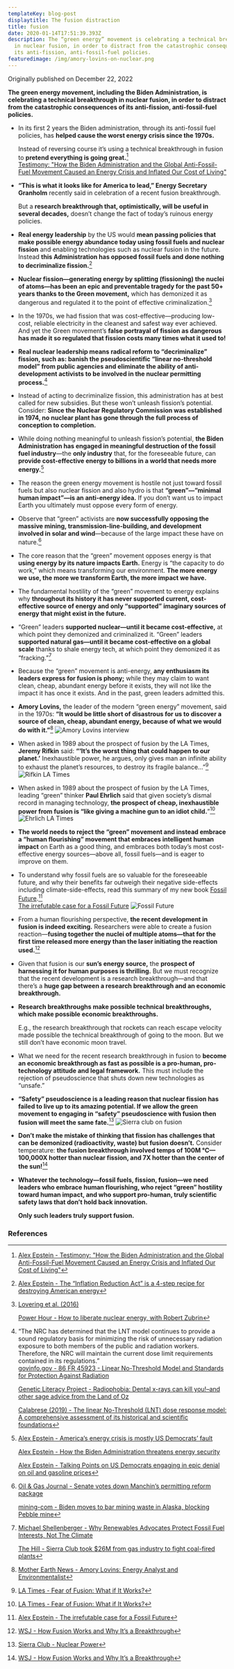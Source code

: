 ```yaml
---
templateKey: blog-post
displaytitle: The fusion distraction
title: fusion
date: 2020-01-14T17:51:39.393Z
description: The “green energy” movement is celebrating a technical breakthrough
  in nuclear fusion, in order to distract from the catastrophic consequences of
  its anti-fission, anti-fossil-fuel policies.
featuredimage: /img/amory-lovins-on-nuclear.png
---
```

Originally published on December 22, 2022

**The green energy movement, including the Biden Administration, is celebrating a technical breakthrough in nuclear fusion, in order to distract from the catastrophic consequences of its anti-fission, anti-fossil-fuel policies.**

- In its first 2 years the Biden administration, through its anti-fossil fuel policies, has **helped cause the worst energy crisis since the 1970s.**

    Instead of reversing course it’s using a technical breakthrough in fusion to **pretend everything is going great.**[^1]\
    [Testimony: "How the Biden Administration and the Global Anti-Fossil-Fuel Movement Caused an Energy Crisis and Inflated Our Cost of Living"](https://energytalkingpoints.com/energy-crisis-testimony/)

- **“This is what it looks like for America to lead,” Energy Secretary Granholm** recently said in celebration of a recent fusion breakthrough.

    But a **research breakthrough that, optimistically, will be useful in several decades,** doesn’t change the fact of today’s ruinous energy policies.

- **Real energy leadership** by the US would **mean passing policies that make possible energy abundance today using fossil fuels and nuclear fission** and enabling technologies such as nuclear fusion in the future. Instead **this Administration has opposed fossil fuels and done nothing to decriminalize fission.**[^2]

- **Nuclear fission—generating energy by splitting (fissioning) the nuclei of atoms—has been an epic and preventable tragedy for the past 50+ years thanks to the Green movement,** which has demonized it as dangerous and regulated it to the point of effective criminalization.[^3]

- In the 1970s, we had fission that was cost-effective—producing low-cost, reliable electricity in the cleanest and safest way ever achieved. And yet the Green movement’s **false portrayal of fission as dangerous has made it so regulated that fission costs many times what it used to!**

- **Real nuclear leadership means radical reform to “decriminalize” fission, such as: banish the pseudoscientific “linear no-threshold model” from public agencies and eliminate the ability of anti-development activists to be involved in the nuclear permitting process.**[^4]

- Instead of acting to decriminalize fission, this administration has at best called for new subsidies. But these won’t unleash fission’s potential. Consider: **Since the Nuclear Regulatory Commission was established in 1974, no nuclear plant has gone through the full process of conception to completion.**

- While doing nothing meaningful to unleash fission’s potential, **the Biden Administration has engaged in meaningful destruction of the fossil fuel industry**—the **only industry** that, for the foreseeable future, can **provide cost-effective energy to billions in a world that needs more energy.**[^5]

- The reason the green energy movement is hostile not just toward fossil fuels but also nuclear fission and also hydro is that **“green”—”minimal human impact”—is an anti-energy idea.** If you don’t want us to impact Earth you ultimately must oppose every form of energy.

- Observe that “green” activists are **now successfully opposing the massive mining, transmission-line-building, and development involved in solar and wind**—because of the large impact these have on nature.[^6]

- The core reason that the “green” movement opposes energy is that **using energy by its nature impacts Earth.** Energy is “the capacity to do work,” which means transforming our environment. **The more energy we use, the more we transform Earth, the more impact we have.**

- The fundamental hostility of the “green” movement to energy explains why **throughout its history it has never supported current, cost-effective source of energy and only “supported” imaginary sources of energy that might exist in the future.**

- “Green” leaders **supported nuclear—until it became cost-effective,** at which point they demonized and criminalized it. “Green” leaders **supported natural gas—until it became cost-effective on a global scale** thanks to shale energy tech, at which point they demonized it as “fracking.”[^7]

- Because the “green” movement is anti-energy, **any enthusiasm its leaders express for fusion is phony;** while they may claim to want clean, cheap, abundant energy before it exists, they will not like the impact it has once it exists. And in the past, green leaders admitted this.

- **Amory Lovins,** the leader of the modern “green energy” movement, said in the 1970s: **“It would be little short of disastrous for us to discover a source of clean, cheap, abundant energy, because of what we would do with it.”**[^8]
    ![Amory Lovins interview](/img/amory-lovins-on-nuclear.png)

- When asked in 1989 about the prospect of fusion by the LA Times, **Jeremy Rifkin** said: **“‘It’s the worst thing that could happen to our planet.’** Inexhaustible power, he argues, only gives man an infinite ability to exhaust the planet’s resources, to destroy its fragile balance…”[^9]
    ![Rifkin LA Times](/img/rifkin-quote-la-times.png)

- When asked in 1989 about the prospect of fusion by the LA Times, leading “green” thinker **Paul Ehrlich** said that given society’s dismal record in managing technology, **the prospect of cheap, inexhaustible power from fusion is “like giving a machine gun to an idiot child.**”[^10]
    ![Ehrlich LA Times](/img/ehrlich-quote-la-times.png)

- **The world needs to reject the “green” movement and instead embrace a “human flourishing” movement that embraces intelligent human impact** on Earth as a good thing, and embraces both today’s most cost-effective energy sources—above all, fossil fuels—and is eager to improve on them.

- To understand why fossil fuels are so valuable for the foreseeable future, and why their benefits far outweigh their negative side-effects including climate-side-effects, read this summary of my new book [Fossil Future](http://fossilfuture.com/).[^11]\
    [The irrefutable case for a Fossil Future](https://twitter.com/AlexEpstein/status/1565007126107262976)
    ![Fossil Future](/img/fossil-future.png)

- From a human flourishing perspective, **the recent development in fusion is indeed exciting.** Researchers were able to create a fusion reaction—**fusing together the nuclei of multiple atoms—that for the first time released more energy than the laser initiating the reaction used.**[^12]

- Given that fusion is our **sun’s energy source,** the **prospect of harnessing it for human purposes is thrilling.** But we must recognize that the recent development is a research breakthrough—and that there’s a **huge gap between a research breakthrough and an economic breakthrough.**

- **Research breakthroughs make possible technical breakthroughs, which make possible economic breakthroughs.**

    E.g., the research breakthrough that rockets can reach escape velocity made possible the technical breakthrough of going to the moon. But we still don’t have economic moon travel.

- What we need for the recent research breakthrough in fusion to **become an economic breakthrough as fast as possible is a pro-human, pro-technology attitude and legal framework.** This must include the rejection of pseudoscience that shuts down new technologies as “unsafe.”

- **“Safety” pseudoscience is a leading reason that nuclear fission has failed to live up to its amazing potential. If we allow the green movement to engaging in “safety” pseudoscience with fusion then fusion will meet the same fate.**[^13]
    ![Sierra club on fusion](/img/sierra-club-fusion.png)

- **Don’t make the mistake of thinking that fission has challenges that can be demonized (radioactivity, waste) but fusion doesn’t.** Consider temperature: **the fusion breakthrough involved temps of 100M °C—100,000X hotter than nuclear fission, and 7X hotter than the center of the sun!**[^14]

- **Whatever the technology—fossil fuels, fission, fusion—we need leaders who embrace human flourishing, who reject “green” hostility toward human impact, and who support pro-human, truly scientific safety laws that don’t hold back innovation.**

    **Only such leaders truly support fusion.**


### References

[^1]: [Alex Epstein - Testimony: "How the Biden Administration and the Global Anti-Fossil-Fuel Movement Caused an Energy Crisis and Inflated Our Cost of Living"](https://alexepstein.substack.com/p/testimony-how-the-biden-administration)

[^2]: [Alex Epstein - The “Inflation Reduction Act” is a 4-step recipe for destroying American energy](https://energytalkingpoints.com/ira-recipe/)

[^3]:
    [Lovering et al. (2016)](https://doi.org/10.1016/j.enpol.2016.01.011)

    [Power Hour - How to liberate nuclear energy, with Robert Zubrin](https://youtu.be/MQtgkT8nqgc)

[^4]:
    “The NRC has determined that the LNT model continues to provide a sound regulatory basis for minimizing the risk of unnecessary radiation exposure to both members of the public and radiation workers. Therefore, the NRC will maintain the current dose limit requirements contained in its regulations.”\
    [govinfo.gov - 86 FR 45923 - Linear No-Threshold Model and Standards for Protection Against Radiation](https://www.govinfo.gov/app/details/FR-2021-08-17/2021-17475)

    [Genetic Literacy Project - Radiophobia: Dental x-rays can kill you!–and other sage advice from the Land of Oz](https://geneticliteracyproject.org/2015/04/28/radiophobia-dental-x-rays-can-kill-you-and-other-sage-advice-from-the-land-of-oz/)

    [Calabrese (2019) - The linear No-Threshold (LNT) dose response model: A comprehensive assessment of its historical and scientific foundations](https://doi.org/10.1016/j.cbi.2018.11.020)

[^5]:
    [Alex Epstein - America’s energy crisis is mostly US Democrats’ fault](https://energytalkingpoints.com/dems/)

    [Alex Epstein - How the Biden Administration threatens energy security](https://energytalkingpoints.com/biden-energy-security/)

    [Alex Epstein - Talking Points on US Democrats engaging in epic denial on oil and gasoline prices](https://energytalkingpoints.com/democrat-denial/)

[^6]:
    [Oil & Gas Journal - Senate votes down Manchin’s permitting reform package](https://www.ogj.com/general-interest/government/article/14287213/senate-votes-down-manchins-permitting-reform-package)

    [mining-com - Biden moves to bar mining waste in Alaska, blocking Pebble mine](https://www.mining.com/web/biden-moves-to-bar-mining-waste-in-alaska-blocking-pebble-mine/)

[^7]:
    [Michael Shellenberger - Why Renewables Advocates Protect Fossil Fuel Interests, Not The Climate](https://www.forbes.com/sites/michaelshellenberger/2019/03/28/the-dirty-secret-of-renewables-advocates-is-that-they-protect-fossil-fuel-interests-not-the-climate/)

    [The Hill - Sierra Club took $26M from gas industry to fight coal-fired plants](https://thehill.com/policy/energy-environment/104916-sierra-club-took-26m-from-gas-industry-to-fight-coal-fired-plants/)

[^8]: [Mother Earth News - Amory Lovins: Energy Analyst and Environmentalist](https://www.motherearthnews.com/sustainable-living/renewable-energy/amory-lovins-energy-analyst-zmaz77ndzgoe/)

[^9]: [LA Times - Fear of Fusion: What if It Works?](https://www.latimes.com/archives/la-xpm-1989-04-19-vw-2042-story.html)

[^10]: [LA Times - Fear of Fusion: What if It Works?](https://www.latimes.com/archives/la-xpm-1989-04-19-vw-2042-story.html)

[^11]: [Alex Epstein - The irrefutable case for a Fossil Future](https://energytalkingpoints.com/irrefutable-ff/)

[^12]: [WSJ - How Fusion Works and Why It’s a Breakthrough](https://www.wsj.com/articles/how-fusion-works-and-why-its-a-breakthrough-national-ignition-facility-laser-beam-laboratory-science-nuclear-weapon-11671052081)

[^13]: [Sierra Club - Nuclear Power](https://www.sierraclub.org/policy/energy/nuclear-power)

[^14]: [WSJ - How Fusion Works and Why It’s a Breakthrough](https://www.wsj.com/articles/how-fusion-works-and-why-its-a-breakthrough-national-ignition-facility-laser-beam-laboratory-science-nuclear-weapon-11671052081)